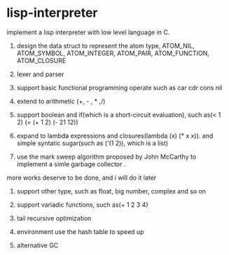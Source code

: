 # lisp-interpreter
implement a lisp interpreter with low level language in C.
1. design the data struct to represent the atom type, 
    ATOM_NIL,
		ATOM_SYMBOL,
		ATOM_INTEGER,
		ATOM_PAIR,
		ATOM_FUNCTION,
		ATOM_CLOSURE

2. lexer and parser

3. support basic functional programming operate such as car cdr cons nil 

4. extend to arithmetic (+, - , * ,/)

5. support boolean and if(which is a short-circuit evaluation), such as(< 1 2) (= (+ 1 2) (- 21 12))

6. expand to lambda expressions and closures(lambda (x) (* x x)). and simple syntatic sugar(such as ('(1 2)), which is a list)

7. use the mark sweep algorithm proposed by John McCarthy to implement a simle garbage collector .

more works deserve to be done, and i will do it later
1. support other type, such as float, big number, complex and so on

2. support variadic functions, such as(+ 1 2 3 4)

3. tail recursive optimization

4. environment use the hash table to speed up

5. alternative GC

